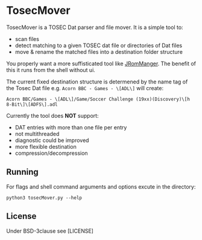 TosecMover
==========

TosecMover is a TOSEC Dat parser and file mover. It is a simple tool to:
- scan files
- detect matching to a given TOSEC dat file or directories of Dat files
- move & rename the matched files into a destination folder structure

You properly want a more suffisticated tool like [JRomManger](https://github.com/optyfr/JRomManager).
The benefit of this it runs from the shell without ui.

The current fixed destination structure is determened
by the name tag of the Tosec Dat file e.g. `Acorn BBC - Games - \[ADL\]`
will create:

```
Acorn BBC/Games - \[ADL\]/Game/Soccer Challenge (19xx)(Discovery)\[h 8-Bit\]\[ADFS\].adl
```

Currently the tool does **NOT** support:
- DAT entries with more than one file per entry
- not multithreaded
- diagnostic could be improved
- more flexible destination
- compression/decompression

Running
-------

For flags and shell command arguments and options excute in the directory:

```
python3 tosecMover.py --help
```

License
-------

Under BSD-3clause see [LICENSE]

